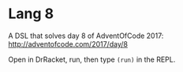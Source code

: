 # Lang 8

A DSL that solves day 8 of AdventOfCode 2017: http://adventofcode.com/2017/day/8

Open in DrRacket, run, then type `(run)` in the REPL.
